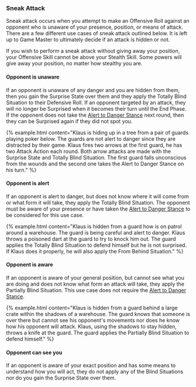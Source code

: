 ### Sneak Attack

Sneak attack occurs when you attempt to make an Offensive Roll against an opponent who is unaware of your presence, position, or means of attack. There are a few different use cases of sneak attack outlined below. It is left up to Game Master to ultimately decide if an attack is hidden or not.

If you wish to perform a sneak attack without giving away your position, your Offensive Skill cannot be above your Stealth Skill. Some powers will give away your position, no matter how stealthy you are.

#### Opponent is unaware
If an opponent is unaware of any danger and you are hidden from them, then you gain the Surprise State over them and they apply the Totally Blind Situation to their Defensive Roll. If an opponent targeted by an attack, they will no longer be Surprised when it becomes their turn until the End Phase. If the opponent does not take the [Alert to Danger Stance](rule_combat_action_point.html##alert-to-danger) next round, then they can be Surprised again if they did not spot you.

{% example.html content="Klaus is hiding up in a tree from a pair of guards playing poker below. The guards are not alert to danger since they are distracted by their game. Klaus fires two arrows at the first guard, he has two Attack Action each round. Both arrow attacks are made with the Surprise State and Totally Blind Situation. The first guard falls unconscious from the wounds and the second one takes the Alert to Danger Stance on his turn." %}

#### Opponent is alert
If an opponent is alert to danger, but does not know where it will come from or what form it will take, they apply the Totally Blind Situation. The opponent must be aware of your presence or have taken the [Alert to Danger Stance](rule_combat_action_point.html##alert-to-danger) to be considered for this use case.

{% example.html content="Klaus is hidden from a guard how is on patrol around a warehouse. The guard is being careful and alert to danger. Klaus throws a poisoned dart at the guard to try to knock him out. The guard applies the Totally Blind Situation to defend himself but he is not surprised. If Klaus does it properly, he will also apply the From Behind Situation." %}

#### Opponent is aware
If an opponent is aware of your general position, but cannot see what you are doing and does not know what form an attack will take, they apply the Partially Blind Situation. This use case does not require the [Alert to Danger Stance](rule_combat_action_point.html##alert-to-danger).

{% example.html content="Klaus is hidden from a guard behind a large crate within the shadows of a warehouse. The guard knows that someone is over there but cannot see his opponent's movements nor does he know how his opponent will attack. Klaus, using the shadows to stay hidden, throws a knife at the guard. The guard applies the Partially Blind Situation to defend himself." %}

#### Opponent can see you
If an opponent is aware of your exact position and has some means to understand how you will act, they do not apply any of the Blind Situations nor do you gain the Surprise State over them.